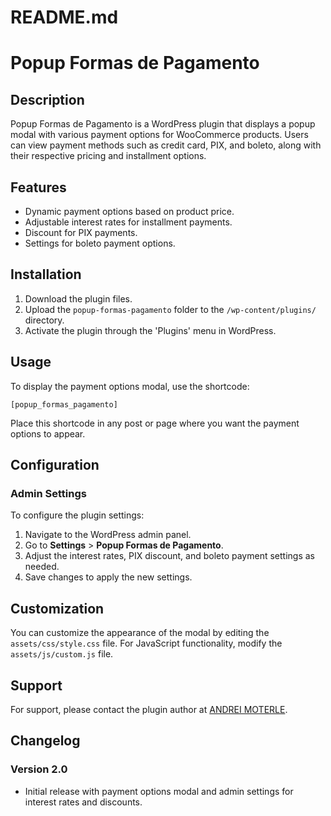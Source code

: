 # README.md

# Popup Formas de Pagamento

## Description
Popup Formas de Pagamento is a WordPress plugin that displays a popup modal with various payment options for WooCommerce products. Users can view payment methods such as credit card, PIX, and boleto, along with their respective pricing and installment options.

## Features
- Dynamic payment options based on product price.
- Adjustable interest rates for installment payments.
- Discount for PIX payments.
- Settings for boleto payment options.

## Installation
1. Download the plugin files.
2. Upload the `popup-formas-pagamento` folder to the `/wp-content/plugins/` directory.
3. Activate the plugin through the 'Plugins' menu in WordPress.

## Usage
To display the payment options modal, use the shortcode:
```
[popup_formas_pagamento]
```
Place this shortcode in any post or page where you want the payment options to appear.

## Configuration
### Admin Settings
To configure the plugin settings:
1. Navigate to the WordPress admin panel.
2. Go to **Settings** > **Popup Formas de Pagamento**.
3. Adjust the interest rates, PIX discount, and boleto payment settings as needed.
4. Save changes to apply the new settings.

## Customization
You can customize the appearance of the modal by editing the `assets/css/style.css` file. For JavaScript functionality, modify the `assets/js/custom.js` file.

## Support
For support, please contact the plugin author at [ANDREI MOTERLE](mailto:andreimoterle@gmail.com).

## Changelog
### Version 2.0
- Initial release with payment options modal and admin settings for interest rates and discounts.